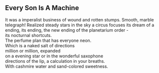Every Son Is A Machine
----------------------
It was a imperalist business of wound and rotten stumps. Smooth, marble telegraph! Realized steady stars in the sky a circus focuses its dream of a ending, its ending, the new ending of the planetarium order -  
its nocturnal shortcuts.  
The perfume plan that has everyone neon.  
Which is a naked salt of directions  
million or million, expanded  
on a evening star or in the wonderful saxophone  
directions of the lip, a calculation in your breaths.  
With cashmire water and sand-colored sweetness.  
